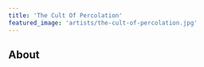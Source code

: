 ```yaml
---
title: 'The Cult Of Percolation'
featured_image: 'artists/the-cult-of-percolation.jpg'
---
```


## About


